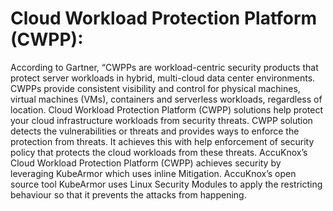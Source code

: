 # **Cloud Workload Protection Platform (CWPP):** 

According to Gartner, “CWPPs are workload-centric security products that protect server workloads in hybrid, multi-cloud data center environments. CWPPs provide consistent visibility and control for physical machines, virtual machines (VMs), containers and serverless workloads, regardless of location. Cloud Workload Protection Platform (CWPP) solutions help protect your cloud infrastructure workloads from security threats. CWPP solution detects the vulnerabilities or threats and provides ways to enforce the protection from threats. It achieves this with help enforcement of security policy that protects the cloud workloads from these threats. AccuKnox’s Cloud Workload Protection Platform (CWPP) achieves security by leveraging KubeArmor which uses inline Mitigation. AccuKnox’s open source tool KubeArmor uses Linux Security Modules to apply the restricting behaviour so that it prevents the attacks from happening. 